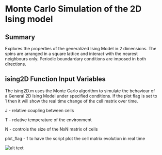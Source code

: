 # Monte Carlo Simulation of the 2D Ising model

## Summary

Explores the properties of the generalized Ising Model in 2 dimensions. The spins are arranged in a square lattice and interact with the nearest neighbours only. 
Periodic boundardary conditions are imposed in both directions. 

## ising2D Function Input Variables

The ising2D.m uses the Monte Carlo algorithm to simulate the behaviour of a General 2D Ising Model under specified conditions. If the plot flag is set to 1 then 
it will show the real time change of the cell matrix over time. 

J - relative coupling between cells

T - relative temperature of the environment

N - controls the size of the NxN matrix of cells

plot_flag - 1 to have the script plot the cell matrix evolution in real time

![alt text](https://raw.githubusercontent.com/basilwong/monte-carlo-2D-ising/master/figures/real-time-ising.PNG)

## 
